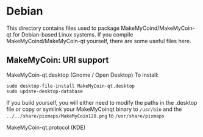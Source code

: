 
Debian
====================
This directory contains files used to package MakeMyCoind/MakeMyCoin-qt
for Debian-based Linux systems. If you compile MakeMyCoind/MakeMyCoin-qt yourself, there are some useful files here.

## MakeMyCoin: URI support ##


MakeMyCoin-qt.desktop  (Gnome / Open Desktop)
To install:

	sudo desktop-file-install MakeMyCoin-qt.desktop
	sudo update-desktop-database

If you build yourself, you will either need to modify the paths in
the .desktop file or copy or symlink your MakeMyCoinqt binary to `/usr/bin`
and the `../../share/pixmaps/MakeMyCoin128.png` to `/usr/share/pixmaps`

MakeMyCoin-qt.protocol (KDE)


